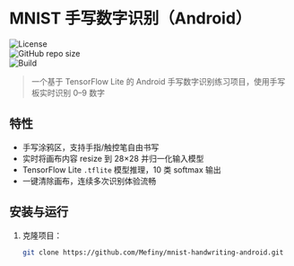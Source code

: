 # MNIST 手写数字识别（Android）

![License](https://img.shields.io/badge/license-MIT-blue.svg)  
![GitHub repo size](https://img.shields.io/github/repo-size/Mefiny/mnist-handwriting-android)  
![Build](https://github.com/Mefiny/mnist-handwriting-android/actions/workflows/android-ci.yml/badge.svg)

> 一个基于 TensorFlow Lite 的 Android 手写数字识别练习项目，使用手写板实时识别 0–9 数字

## 特性

- 手写涂鸦区，支持手指/触控笔自由书写  
- 实时将画布内容 resize 到 28×28 并归一化输入模型  
- TensorFlow Lite `.tflite` 模型推理，10 类 softmax 输出  
- 一键清除画布，连续多次识别体验流畅  

## 安装与运行

1. 克隆项目：
   ```bash
   git clone https://github.com/Mefiny/mnist-handwriting-android.git
